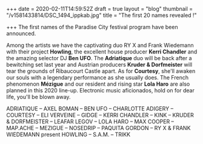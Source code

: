 +++
date = 2020-02-11T14:59:52Z
draft = true
layout = "blog"
thumbnail = "/v1581433814/DSC_1494_ippkab.jpg"
title = "The first 20 names revealed !"

+++
The first names of the Paradise City festival program have been announced.

Among the artists we have the captivating duo RY X and Frank Wiedemann with their project **Howling**, the excellent house producer **Kerri Chandler** and the amazing selector DJ **Ben UFO**. The **Adriatique** duo will be back after a bewitching set last year and Austrian producers **Kruder & Dorfmeister** will tear the grounds of Ribaucourt Castle apart. As for **Courtesy**, she'll awaken our souls with a legendary performance as she usually does. The French phenomenon **Mézigue** and our resident and rising star **Lola Haro** are also planned in this 2020 line-up. Electronic music aficionados, hold on for dear life, you'll be blown away.

ADRIATIQUE – AXEL BOMAN – BEN UFO – CHARLOTTE ADIGERY – COURTESY – ELI VERVEINE – GIDGE – KERRI CHANDLER – KINK – KRUDER & DORFMEISTER – LEAFAR LEGOV – LOLA HARO – MAX COOPER – MAP.ACHE – MEZIGUE – NOSEDRIP – PAQUITA GORDON – RY X & FRANK WIEDEMANN present HOWLING – S.A.M. – TRIKK